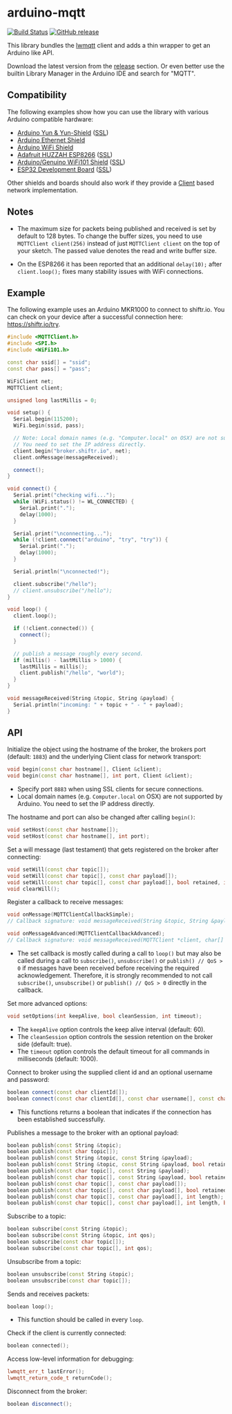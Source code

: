 # arduino-mqtt

[![Build Status](https://travis-ci.org/256dpi/arduino-mqtt.svg?branch=master)](https://travis-ci.org/256dpi/arduino-mqtt)
[![GitHub release](https://img.shields.io/github/release/256dpi/arduino-mqtt.svg)]()

This library bundles the [lwmqtt](https://github.com/256dpi/lwmqtt) client and adds a thin wrapper to get an Arduino like API.

Download the latest version from the [release](https://github.com/256dpi/arduino-mqtt/releases) section. Or even better use the builtin Library Manager in the Arduino IDE and search for "MQTT".

## Compatibility

The following examples show how you can use the library with various Arduino compatible hardware:

- [Arduino Yun & Yun-Shield](https://github.com/256dpi/arduino-mqtt/blob/master/examples/ArduinoYun/ArduinoYun.ino) ([SSL](https://github.com/256dpi/arduino-mqtt/blob/master/examples/ArduinoYun_SSL/ArduinoYun_SSL.ino))
- [Arduino Ethernet Shield](https://github.com/256dpi/arduino-mqtt/blob/master/examples/ArduinoEthernetShield/ArduinoEthernetShield.ino)    
- [Arduino WiFi Shield](https://github.com/256dpi/arduino-mqtt/blob/master/examples/ArduinoWiFiShield/ArduinoWiFiShield.ino)
- [Adafruit HUZZAH ESP8266](https://github.com/256dpi/arduino-mqtt/blob/master/examples/AdafruitHuzzahESP8266/AdafruitHuzzahESP8266.ino) ([SSL](https://github.com/256dpi/arduino-mqtt/blob/master/examples/AdafruitHuzzahESP8266_SSL/AdafruitHuzzahESP8266_SSL.ino))
- [Arduino/Genuino WiFi101 Shield](https://github.com/256dpi/arduino-mqtt/blob/master/examples/ArduinoWiFi101/ArduinoWiFi101.ino) ([SSL](https://github.com/256dpi/arduino-mqtt/blob/master/examples/ArduinoWiFi101_SSL/ArduinoWiFi101_SSL.ino))
- [ESP32 Development Board](https://github.com/256dpi/arduino-mqtt/blob/master/examples/ESP32DevelopmentBoard/ESP32DevelopmentBoard.ino) ([SSL](https://github.com/256dpi/arduino-mqtt/blob/master/examples/ESP32DevelopmentBoard_SSL/ESP32DevelopmentBoard_SSL.ino))

Other shields and boards should also work if they provide a [Client](https://www.arduino.cc/en/Reference/ClientConstructor) based network implementation.

## Notes

- The maximum size for packets being published and received is set by default to 128 bytes. To change the buffer sizes, you need to use `MQTTClient client(256)` instead of just `MQTTClient client` on the top of your sketch. The passed value denotes the read and write buffer size.

- On the ESP8266 it has been reported that an additional `delay(10);` after `client.loop();` fixes many stability issues with WiFi connections.

## Example

The following example uses an Arduino MKR1000 to connect to shiftr.io. You can check on your device after a successful connection here: https://shiftr.io/try.

```c++
#include <MQTTClient.h>
#include <SPI.h>
#include <WiFi101.h>

const char ssid[] = "ssid";
const char pass[] = "pass";

WiFiClient net;
MQTTClient client;

unsigned long lastMillis = 0;

void setup() {
  Serial.begin(115200);
  WiFi.begin(ssid, pass);

  // Note: Local domain names (e.g. "Computer.local" on OSX) are not supported by Arduino.
  // You need to set the IP address directly.
  client.begin("broker.shiftr.io", net);
  client.onMessage(messageReceived);

  connect();
}

void connect() {
  Serial.print("checking wifi...");
  while (WiFi.status() != WL_CONNECTED) {
    Serial.print(".");
    delay(1000);
  }

  Serial.print("\nconnecting...");
  while (!client.connect("arduino", "try", "try")) {
    Serial.print(".");
    delay(1000);
  }

  Serial.println("\nconnected!");

  client.subscribe("/hello");
  // client.unsubscribe("/hello");
}

void loop() {
  client.loop();

  if (!client.connected()) {
    connect();
  }

  // publish a message roughly every second.
  if (millis() - lastMillis > 1000) {
    lastMillis = millis();
    client.publish("/hello", "world");
  }
}

void messageReceived(String &topic, String &payload) {
  Serial.println("incoming: " + topic + " - " + payload);
}
```

## API

Initialize the object using the hostname of the broker, the brokers port (default: `1883`) and the underlying Client class for network transport:

```c++
void begin(const char hostname[], Client &client);
void begin(const char hostname[], int port, Client &client);
```

- Specify port `8883` when using SSL clients for secure connections.
- Local domain names (e.g. `Computer.local` on OSX) are not supported by Arduino. You need to set the IP address directly.

The hostname and port can also be changed after calling `begin()`:

```c++
void setHost(const char hostname[]);
void setHost(const char hostname[], int port);
```

Set a will message (last testament) that gets registered on the broker after connecting:

```c++
void setWill(const char topic[]);
void setWill(const char topic[], const char payload[]);
void setWill(const char topic[], const char payload[], bool retained, int qos);
void clearWill();
```

Register a callback to receive messages:

```c++
void onMessage(MQTTClientCallbackSimple);
// Callback signature: void messageReceived(String &topic, String &payload) {}

void onMessageAdvanced(MQTTClientCallbackAdvanced);
// Callback signature: void messageReceived(MQTTClient *client, char[] topic, char payload[], int payload_length) {}
```

- The set callback is mostly called during a call to `loop()` but may also be called during a call to `subscribe()`, `unsubscribe()` or `publish() // QoS > 0` if messages have been received before receiving the required acknowledgement. Therefore, it is strongly recommended to not call `subscribe()`, `unsubscribe()` or `publish() // QoS > 0` directly in the callback.

Set more advanced options:

```c++
void setOptions(int keepAlive, bool cleanSession, int timeout);
```

- The `keepAlive` option controls the keep alive interval (default: 60).
- The `cleanSession` option controls the session retention on the broker side (default: true).
- The `timeout` option controls the default timeout for all commands in milliseconds (default: 1000). 

Connect to broker using the supplied client id and an optional username and password:

```c++
boolean connect(const char clientId[]);
boolean connect(const char clientId[], const char username[], const char password[]);
```

- This functions returns a boolean that indicates if the connection has been established successfully.

Publishes a message to the broker with an optional payload:

```c++
boolean publish(const String &topic);
boolean publish(const char topic[]);
boolean publish(const String &topic, const String &payload);
boolean publish(const String &topic, const String &payload, bool retained, int qos);
boolean publish(const char topic[], const String &payload);
boolean publish(const char topic[], const String &payload, bool retained, int qos);
boolean publish(const char topic[], const char payload[]);
boolean publish(const char topic[], const char payload[], bool retained, int qos);
boolean publish(const char topic[], const char payload[], int length);
boolean publish(const char topic[], const char payload[], int length, bool retained, int qos);
```

Subscribe to a topic:

```c++
boolean subscribe(const String &topic);
boolean subscribe(const String &topic, int qos); 
boolean subscribe(const char topic[]);
boolean subscribe(const char topic[], int qos);
```

Unsubscribe from a topic:

```c++
boolean unsubscribe(const String &topic);
boolean unsubscribe(const char topic[]);
```

Sends and receives packets:

```c++
boolean loop();
```

- This function should be called in every `loop`.

Check if the client is currently connected:

```c++
boolean connected();
```

Access low-level information for debugging:

```c++
lwmqtt_err_t lastError();
lwmqtt_return_code_t returnCode();
```

Disconnect from the broker:

```c++
boolean disconnect();
```
